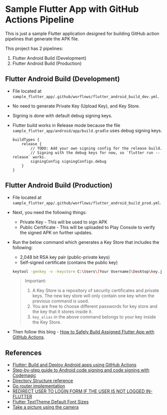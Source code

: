 # Sample Flutter App with GitHub Actions Pipeline
This is just a sample Flutter application designed for building GitHub action pipelines that generate the APK file.

This project has 2 pipelines:
1. Flutter Android Build (Development)
2. Flutter Android Build (Production)


## Flutter Android Build (Development)
- File located at `sample_flutter_app/.github/worflows/flutter_android_build_dev.yml`.
- No need to generate Private Key (Upload Key), and Key Store. 
- Signing is done with default debug signing keys.
- Flutter build works in Release mode because the file `sample_flutter_app/android/app/build.gradle` uses debug signing keys.

    ```
    buildTypes {
        release {
            // TODO: Add your own signing config for the release build.
            // Signing with the debug keys for now, so `flutter run --release` works.
            signingConfig signingConfigs.debug
        }
    }
    ```

## Flutter Android Build (Production)
- File located at `sample_flutter_app/.github/worflows/flutter_android_build_prod.yml`.
- Next, you need the following things:
    - Private Key - This will be used to sign APK
    - Public Certificate - This will be uploaded to Play Console to verify the signed APK on further updates.
- Run the below command which generates a Key Store that includes the following:
    - 2,048 bit RSA key pair (public-private keys)
    - Self-signed certificate (contains the public key)

    ```bash
    keytool -genkey -v -keystore C:\Users\[Your Username]\Desktop\key.jks -storetype JKS -keyalg RSA -keysize 2048 -validity 10000 -alias key_alias
    ```
    > Important:
    > 1. A Key Store is a repository of security certificates and private keys. The new key store will only contain one key when the previous command is used. 
    > 2. You are free to choose different passwords for key store and the key that it stores inside it.
    > 3. `key_alias` in the above command belongs to your key inside the Key Store.
- Then follow this blog - [How to Safely Build Assigned Flutter App with GitHub Actions](https://blog.devgenius.io/how-to-safely-build-assigned-flutter-app-with-github-actions-8860b1b6eef6).

## References
- [Flutter: Build and Deploy Android apps using GitHub Actions](https://tbrgroup.software/flutter-build-and-deploy-android-apps-using-github-actions/)
- [Step-by-step guide to Android code signing and code signing with Codemagic](https://blog.codemagic.io/the-simple-guide-to-android-code-signing/)
- [Directory Structure reference](https://blog.logrocket.com/implementing-route-guards-flutter-web-apps/)
- [Go router implementation](https://blog.codemagic.io/flutter-go-router-guide/)
- [REDIRECT USER TO LOGIN FORM IF THE USER IS NOT LOGGED IN-FLUTTER](https://www.appsloveworld.com/flutter/200/168/redirect-user-to-login-form-if-the-user-is-not-logged-in?expand_article=1)
- [Flutter TextTheme Default Font Sizes](https://api.flutter.dev/flutter/material/TextTheme-class.html)
- [Take a picture using the camera](https://docs.flutter.dev/cookbook/plugins/picture-using-camera)